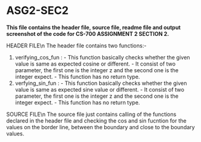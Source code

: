# ASG2-SEC2
**This file contains the header file, source file, readme file and output screenshot of the code for CS-700 ASSIGNMENT 2 SECTION 2.**

HEADER FILE\n
The header file contains two functions:-
1. verifying_cos_fun : - This function basically checks whether the given value is same as expected cosine or different.
                       - It consist of two parameter, the first one is the integer z and the second one is the integer expect.
                       - This function has no return type.
2. verfying_sin_fun : - This function basically checks whether the given value is same as expected sine value or different.
                      - It consist of two parameter, the first one is the integer z and the second one is the integer expect.
                      - This function has no return type.

SOURCE FILE\n
The source file just contains calling of the functions declared in the header file and checking the cos and sin fucntion for the values on the border line, between the boundary and close to the boundary values.



